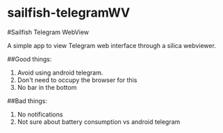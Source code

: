sailfish-telegramWV
===================

#Sailfish Telegram WebView

A simple app to view Telegram web interface through a silica webviewer.

##Good things:

 1.   Avoid using android telegram.
 2.   Don't need to occupy the browser for this
 3.   No bar in the bottom

##Bad things:
 1.   No notifications
 2.   Not sure about battery consumption vs android telegram
